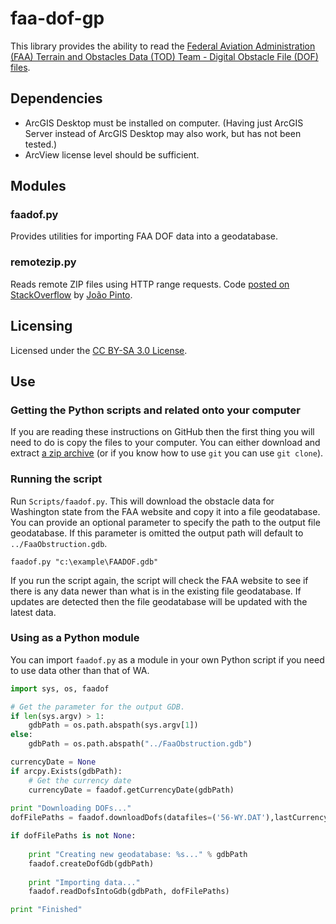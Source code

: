 faa-dof-gp
==========

This library provides the ability to read the [Federal Aviation Administration (FAA) Terrain and Obstacles Data (TOD) Team - Digital Obstacle File (DOF) files](http://tod.faa.gov/tod/public/TOD_DOF.html).

## Dependencies ##

* ArcGIS Desktop must be installed on computer.  (Having just ArcGIS Server instead of ArcGIS Desktop may also work, but has not been tested.)
* ArcView license level should be sufficient.

## Modules ##

### faadof.py ###
Provides utilities for importing FAA DOF data into a geodatabase.

### remotezip.py ###
Reads remote ZIP files using HTTP range requests.
Code [posted on StackOverflow](http://stackoverflow.com/a/7843535) by [João Pinto](http://stackoverflow.com/users/401041/joao-pinto).

## Licensing ##
Licensed under the [CC BY-SA 3.0 License](http://creativecommons.org/licenses/by-sa/3.0/).

## Use ##

### Getting the Python scripts and related onto your computer ###
If you are reading these instructions on GitHub then the first thing you will need to do is copy the files to your computer.  You can either download and extract [a zip archive](https://github.com/WSDOT-GIS/faa-dof-gp/zipball/master) (or if you know how to use `git` you can use `git clone`).

### Running the script ###
Run `Scripts/faadof.py`.  This will download the obstacle data for Washington state from the FAA website and copy it into a file geodatabase.  You can provide an optional parameter to specify the path to the output file geodatabase.  If this parameter is omitted the output path will default to `../FaaObstruction.gdb`.

    faadof.py "c:\example\FAADOF.gdb"

If you run the script again, the script will check the FAA website to see if there is any data newer than what is in the existing file geodatabase.  If updates are detected then the file geodatabase will be updated with the latest data.

### Using as a Python module ###
You can import `faadof.py` as a module in your own Python script if you need to use data other than that of WA.

```python
import sys, os, faadof

# Get the parameter for the output GDB.
if len(sys.argv) > 1:
	gdbPath = os.path.abspath(sys.argv[1])
else:
	gdbPath = os.path.abspath("../FaaObstruction.gdb")

currencyDate = None
if arcpy.Exists(gdbPath):
	# Get the currency date
	currencyDate = faadof.getCurrencyDate(gdbPath)
	
print "Downloading DOFs..."
dofFilePaths = faadof.downloadDofs(datafiles=('56-WY.DAT'),lastCurrencyDate=currencyDate);

if dofFilePaths is not None:
	
	print "Creating new geodatabase: %s..." % gdbPath
	faadof.createDofGdb(gdbPath)
	
	print "Importing data..."
	faadof.readDofsIntoGdb(gdbPath, dofFilePaths)

print "Finished"
```